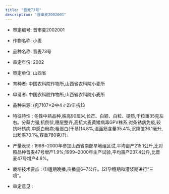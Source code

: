 ```yaml
---
title: "晋麦73号"
description: "晋审麦2002001"
---
```

* 审定编号:  晋审麦2002001

*  作物名称:  小麦

*  品种名称:  晋麦73号

*  审定年份:  2002

*  审定单位:  山西省

* 育种者:  中国农科院作物所,山西省农科院小麦所

*  申请者:  中国农科院作物所,山西省农科院小麦所

*  品种来源:  (宛7107×2∕中4∥2)∕丰抗13

*  特征特性 : 
冬性中熟品种,株高90厘米,长芒、白颖、白粒、硬质,千粒重35克左右。分蘖力强,抗倒伏,穗层整齐,高抗大麦黄矮病毒GPV株系,对条锈病免疫,较抗叶锈病,中感白粉病;粗蛋白(干基)14.8%,湿面筋含量35.4%,沉降值36.1毫升,出粉率70.1%,容重780克/升。
 
*  产量表现 : 
1998~2000年参加山西省南部旱地组区试,平均亩产215.1公斤,比对照品种晋麦47号增产1.9%;1999~2000年生产试验,平均亩产237.4公斤,比晋麦47号增产4.6%。

*  栽培技术要点 : 
(1)适期晚播,亩播量6~7公斤。(2)孕穗期和灌浆期进行“三喷”。

*  审定意见 : 

